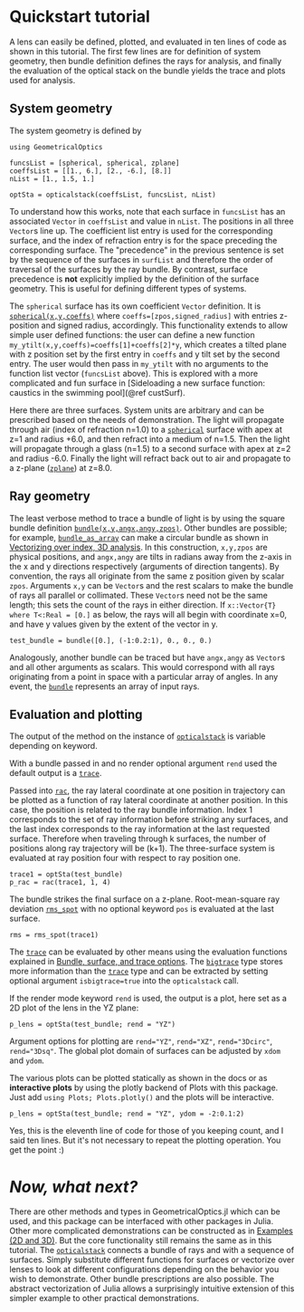 # Quickstart tutorial

A lens can easily be defined, plotted, and evaluated in ten lines of code as shown in this tutorial.  The first few lines are for definition of system geometry, then bundle definition defines the rays for analysis, and finally the evaluation of the optical stack on the bundle yields the trace and plots used for analysis.

## System geometry

The system geometry is defined by 

```@example 1; continued=true
using GeometricalOptics

funcsList = [spherical, spherical, zplane]
coeffsList = [[1., 6.], [2., -6.], [8.]]
nList = [1., 1.5, 1.]

optSta = opticalstack(coeffsList, funcsList, nList)
```

To understand how this works, note that each surface in `funcsList` has an associated `Vector` in `coeffsList` and value in `nList`. The positions in all three `Vector`s line up. The coefficient list entry is used for the corresponding surface, and the index of refraction entry is for the space preceding the corresponding surface. The "precedence" in the previous sentence is set by the sequence of the surfaces in `surfList` and therefore the order of traversal of the surfaces by the ray bundle. By contrast, surface precedence is __not__ explicitly implied by the definition of the surface geometry.  This is useful for defining different types of systems.

The `spherical` surface has its own coefficient `Vector` definition. It is [`spherical(x,y,coeffs)`](@ref) where `coeffs=[zpos,signed_radius]` with entries z-position and signed radius, accordingly.  This functionality extends to allow simple user defined functions: the user can define a new function `my_ytilt(x,y,coeffs)=coeffs[1]+coeffs[2]*y`, which creates a tilted plane with z position set by the first entry in `coeffs` and y tilt set by the second entry.  The user would then pass in `my_ytilt` with no arguments to the function list vector (`funcsList` above).  This is explored with a more complicated and fun surface in [Sideloading a new surface function: caustics in the swimming pool](@ref custSurf).

Here there are three surfaces.  System units are arbitrary and can be prescribed based on the needs of demonstration.  The light will propagate through air (index of refraction n=1.0) to a [`spherical`](@ref) surface with apex at z=1 and radius +6.0, and then refract into a medium of n=1.5.  Then the light will propagate through a glass (n=1.5) to a second surface with apex at z=2 and radius -6.0.  Finally the light will refract back out to air and propagate to a z-plane ([`zplane`](@ref)) at z=8.0.

## Ray geometry 

The least verbose method to trace a bundle of light is by using the square bundle definition [`bundle(x,y,angx,angy,zpos)`](@ref). Other bundles are possible; for example, [`bundle_as_array`](@ref) can make a circular bundle as shown in [Vectorizing over index, 3D analysis](@ref). In this construction, `x,y,zpos` are physical positions, and `angx,angy` are tilts in radians away from the z-axis in the x and y directions respectively (arguments of direction tangents).  By convention, the rays all originate from the same z position given by scalar `zpos`. Arguments `x,y` can be `Vector`s and the rest scalars to make the bundle of rays all parallel or collimated.  These `Vector`s need not be the same length; this sets the count of the rays in either direction. If `x::Vector{T} where T<:Real = [0.]` as below, the rays will all begin with coordinate x=0, and have y values given by the extent of the vector in y.

```@example 1;continued=true
test_bundle = bundle([0.], (-1:0.2:1), 0., 0., 0.)
```

Analogously, another bundle can be traced but have `angx,angy` as `Vector`s and all other arguments as scalars. This would correspond with all rays originating from a point in space with a particular array of angles.  In any event, the [`bundle`](@ref) represents an array of input rays.

## Evaluation and plotting

The output of the method on the instance of [`opticalstack`](@ref) is variable depending on keyword. 

With a bundle passed in and no render optional argument `rend` used the default output is a [`trace`](@ref).

Passed into [`rac`](@ref), the ray lateral coordinate at one position in trajectory can be plotted as a function of ray lateral coordinate at another position.  In this case, the position is related to the ray bundle information.  Index 1 corresponds to the set of ray information before striking any surfaces, and the last index corresponds to the ray information at the last requested surface.  Therefore when traveling through k surfaces, the number of positions along ray trajectory will be (k+1).  The three-surface system is evaluated at ray position four with respect to ray position one.

```@example 1
trace1 = optSta(test_bundle)
p_rac = rac(trace1, 1, 4)
```

The bundle strikes the final surface on a z-plane.  Root-mean-square ray deviation [`rms_spot`](@ref) with no optional keyword `pos` is evaluated at the last surface.

```@example 1
rms = rms_spot(trace1)
```
The [`trace`](@ref) can be evaluated by other means using the evaluation functions explained in [Bundle, surface, and trace options](@ref). The [`bigtrace`](@ref) type stores more information than the [`trace`](@ref) type and can be extracted by setting optional argument `isbigtrace=true` into the `opticalstack` call. 

If the render mode keyword `rend` is used, the output is a plot, here set as a 2D plot of the lens in the YZ plane:

```@example 1
p_lens = optSta(test_bundle; rend = "YZ")

```

Argument options for plotting are `rend="YZ"`, `rend="XZ"`, `rend="3Dcirc"`, `rend="3Dsq"`.  The global plot domain of surfaces can be adjusted by `xdom` and `ydom`.

The various plots can be plotted statically as shown in the docs or as __interactive plots__ by using the plotly backend of Plots with this package. Just add `using Plots; Plots.plotly()` and the plots will be interactive.

```@example 1
p_lens = optSta(test_bundle; rend = "YZ", ydom = -2:0.1:2)

```
Yes, this is the eleventh line of code for those of you keeping count, and I said ten lines. But it's not necessary to repeat the plotting operation. You get the point :)

# *Now, what next?* 

There are other methods and types in GeometricalOptics.jl which can be used, and this package can be interfaced with other packages in Julia.  Other more complicated demonstrations can be constructed as in [Examples (2D and 3D)](@ref). But the core functionality still remains the same as in this tutorial.  The [`opticalstack`](@ref) connects a bundle of rays and with a sequence of surfaces. Simply substitute different functions for surfaces or vectorize over lenses to look at different configurations depending on the behavior you wish to demonstrate.  Other bundle prescriptions are also possible.  The abstract vectorization of Julia allows a surprisingly intuitive extension of this simpler example to other practical demonstrations.
